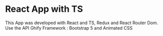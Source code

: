 # React App with TS

This App was developed with React and TS, Redux and React Router Dom.
Use the API Ghify
Framework : Bootstrap 5 and Animated CSS


